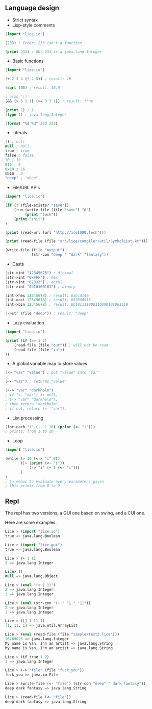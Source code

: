 
## Language design

+ Strict syntax
+ Lisp-style comments

```lisp
(import "lice.io")

(233) ; Error: 233 isn't a function

(print 233) ; OK: 233 is a java.lang.Integer
```

+ Basic functions

```lisp
(import "lice.io")

(+ 2 3 4 (* 2 5)) ; result: 19

(sqrt 100) ; result: 10.0

; also '||'
(&& (> 3 2 1) (>= 3 3 1)) ; result: true

(print 1) ; 1
(type 1) ; java.lang.Integer

(format "%d %d" 233 233)
```

+ Literals

```lisp
() ; null
null ; null
true ; true
false ; false
10 ; 10
010 ; 8
0x10 : 16
0b10 ; 2
"deep" ; "deep"
```

+ File/URL APIs

```lisp
(import "lice.io")

(if (! (file-exists? "save"))
    (run (write-file (file "save") "0")
         (print "fuck"))
    (print "shit")
)

(print (read-url (url "http://ice1000.tech")))

(print (read-file (file "src/lice/compiler/util/SymbolList.kt")))

(write-file (file "output")
            (str-con "deep " "dark" "fantasy"))
```

+ Casts

```lisp
(str->int "12345678") ; dicimal
(str->int "0xFFF") ; hex
(str->int "02333") ; octal
(str->int "0b10100101") ; binary

(int->hex 12345678) ; result: 0xbc614e
(int->oct 12345678) ; result: 057060516
(int->bin 12345678) ; result: 0b101111000110000101001110

(->str (file "deep")) ; result: "deep"
```

+ Lazy evaluation

```lisp
(import "lice.io")

(print (if (>= 1 2)
    (read-file (file "out")) ; will not be read
    (read-file (file "in"))
))
```

+ A global variable map to store values

```lisp
(-> "var" "value") ; put "value" into "var"

(<- "var") ; returns "value"

(<-> "var" "darkholm")
; if (<- "var") is null,
; (-> "var" "darkholm"),
; then return "darkholm".
; if not, return (<- "var").
```

+ List processing

```lisp
(for-each "i" (.. 1 10) (print (<- "i")))
; prints: from 1 to 10
```

+ Loop

```lisp
(import "lice.io")

(while (> 10 (<-> "i" 0))
       (|> (print (<- "i"))
           (-> "i" (+ 1 (<- "i")))
       )
)
; |> means to evaluate every parameters given
; this prints from 0 to 9
```

## Repl

The repl has two versions, a GUI one based on swing, and a CUI one.

Here are some examples.

```lisp
Lice > (import "lice.io")
true => java.lang.Boolean

Lice > (import "lice.gui")
true => java.lang.Boolean

Lice > (+ 1 1)
2 => java.lang.Integer

Lice> ()
null => java.lang.Object

Lice > (eval "(+ 1 1)")
2 => java.lang.Integer
2 => java.lang.Integer

Lice > (eval (str-con "(+ " "1 " "1)"))
2 => java.lang.Integer
2 => java.lang.Integer

Lice > ([] 1 11 1)
[1, 11, 1] => java.util.ArrayList

Lice > (eval (read-file (file "sample/test3.lice")))
16769025 => java.lang.Integer
My name is Van, I'm an artist => java.lang.String
My name is Van, I'm an artist => java.lang.String

Lice > (if true 1 2)
1 => java.lang.Integer

Lice > (-> "file" (file "fuck_you"))
fuck_you => java.io.File

Lice > (write-file (<- "file") (str-con "deep" " dark fantasy"))
deep dark fantasy => java.lang.String

Lice > (read-file (<- "file"))
deep dark fantasy => java.lang.String
```
